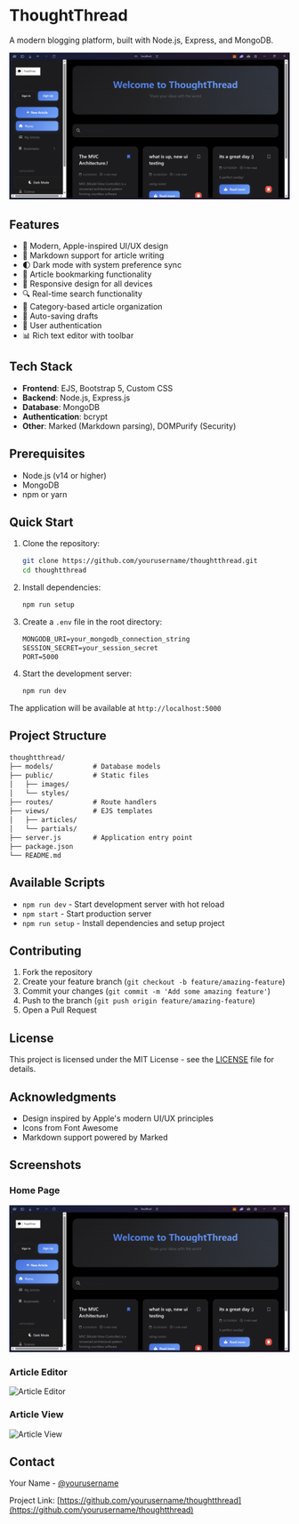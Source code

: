 # ThoughtThread

A modern blogging platform, built with Node.js, Express, and MongoDB.

![ThoughtThread Screenshot](public/images/screenshot.png)

## Features

- 🎨 Modern, Apple-inspired UI/UX design
- 📝 Markdown support for article writing
- 🌓 Dark mode with system preference sync
- 🔖 Article bookmarking functionality
- 📱 Responsive design for all devices
- 🔍 Real-time search functionality
- 📂 Category-based article organization
- 🚀 Auto-saving drafts
- 👤 User authentication
- 📊 Rich text editor with toolbar

## Tech Stack

- **Frontend**: EJS, Bootstrap 5, Custom CSS
- **Backend**: Node.js, Express.js
- **Database**: MongoDB
- **Authentication**: bcrypt
- **Other**: Marked (Markdown parsing), DOMPurify (Security)

## Prerequisites

- Node.js (v14 or higher)
- MongoDB
- npm or yarn

## Quick Start

1. Clone the repository:
   ```bash
   git clone https://github.com/yourusername/thoughtthread.git
   cd thoughtthread
   ```

2. Install dependencies:
   ```bash
   npm run setup
   ```

3. Create a `.env` file in the root directory:
   ```env
   MONGODB_URI=your_mongodb_connection_string
   SESSION_SECRET=your_session_secret
   PORT=5000
   ```

4. Start the development server:
   ```bash
   npm run dev
   ```

The application will be available at `http://localhost:5000`

## Project Structure

```
thoughtthread/
├── models/          # Database models
├── public/          # Static files
│   ├── images/
│   └── styles/
├── routes/          # Route handlers
├── views/           # EJS templates
│   ├── articles/
│   └── partials/
├── server.js        # Application entry point
├── package.json
└── README.md
```

## Available Scripts

- `npm run dev` - Start development server with hot reload
- `npm start` - Start production server
- `npm run setup` - Install dependencies and setup project

## Contributing

1. Fork the repository
2. Create your feature branch (`git checkout -b feature/amazing-feature`)
3. Commit your changes (`git commit -m 'Add some amazing feature'`)
4. Push to the branch (`git push origin feature/amazing-feature`)
5. Open a Pull Request

## License

This project is licensed under the MIT License - see the [LICENSE](LICENSE) file for details.

## Acknowledgments

- Design inspired by Apple's modern UI/UX principles
- Icons from Font Awesome
- Markdown support powered by Marked

## Screenshots

### Home Page
![Home Page](public/images/screenshot.png)

### Article Editor
![Article Editor](public/images/editor.png)

### Article View
![Article View](public/images/article.png)

## Contact

Your Name - [@yourusername](https://twitter.com/yourusername)

Project Link: [https://github.com/yourusername/thoughtthread](https://github.com/yourusername/thoughtthread)
